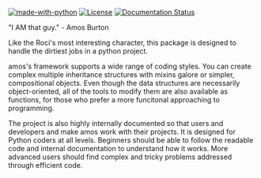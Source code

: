 [![made-with-python](https://img.shields.io/badge/Made%20with-Python-1f425f.svg)](https://www.python.org/) [![License](https://img.shields.io/badge/License-Apache_2.0-blue.svg)](https://opensource.org/licenses/Apache-2.0) [![Documentation Status](https://readthedocs.org/projects/amos/badge/?version=latest)](http://amos.readthedocs.io/?badge=latest)

"I AM that guy." - Amos Burton

Like the Roci's most interesting character, this package is designed to handle the dirtiest jobs in a python project.




amos's framework supports a wide range of coding styles. You can create complex multiple inheritance structures with mixins galore or simpler, compositional objects. Even though the data structures are necessarily object-oriented, all of the tools to modify them are also available as functions, for those who prefer a more funcitonal approaching to programming. 

The project is also highly internally documented so that users and developers and make amos work with their projects. It is designed for Python coders at all levels. Beginners should be able to follow the readable code and internal documentation to understand how it works. More advanced users should find complex and tricky problems addressed through efficient code.